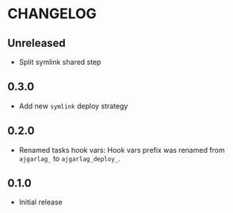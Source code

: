 CHANGELOG
=========

Unreleased
----------

* Split symlink shared step


0.3.0
------

* Add new `symlink` deploy strategy

0.2.0
-----

* Renamed tasks hook vars: Hook vars prefix was renamed from `ajgarlag_` to
`ajgarlag_deploy_`.

0.1.0
-----
* Initial release
